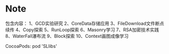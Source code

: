 # Note
包含内容：
1、GCD实验研究
2、CoreData存储应用
3、FileDownload文件断点续传
4、Copy探索
5、RunLoop探索
6、Masonry学习
7、RSA加密技术实践
8、WaterFall瀑布流
9、Block探索
10、Context画图成像学习


CocoaPods:
pod 'SLlibs'
